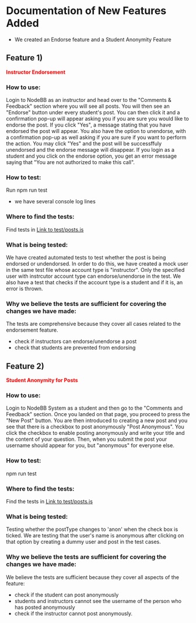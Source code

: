 # Documentation of New Features Added

- We created an Endorse feature and a Student Anonymity Feature

## Feature 1)

**<span style="color:red;">Instructor Endorsement</span>**

### How to use:

Login to NodeBB as an instructor and head over to the "Comments & Feedback" section where you will see all posts. You will then see an "Endorse" button under every student's post. You can then click it and a confirmation pop-up will appear asking you if you are sure you would like to endorse the post. If you click "Yes", a message stating that you have endorsed the post will appear. You also have the option to unendorse, with a confirmation pop-up as well asking if you are sure if you want to perform the action. You may click "Yes" and the post will be successffuly unendorsed and the endorse message will disappear. If you login as a student and you click on the endorse option, you get an error message saying that "You are not authorized to make this call".

### How to test:

Run npm run test

- we have several console log lines

### Where to find the tests:

Find tests in [Link to test/posts.js](test/posts.js)

### What is being tested:

We have created automated tests to test whether the post is being endorsed or undendorsed. In order to do this, we have created a mock user in the same test file whose account type is "instructor". Only the specified user with instrcutor account type can endorse/unendorse in the test. We also have a test that checks if the account type is a student and if it is, an error is thrown.

### Why we believe the tests are sufficient for covering the changes we have made:

The tests are comprehensive because they cover all cases related to the endorsement feature.

- check if instructors can endorse/unendorse a post
- check that students are prevented from endorsing

## Feature 2)

**<span style="color:red;">Student Anonymity for Posts</span>**

### How to use:

Login to NodeBB System as a student and then go to the "Comments and Feedback" section. Once you landed on that page, you proceed to press the "New Post" button. You are then introduced to creating a new post and you see that there is a checkbox to post anonymously "Post Anonymous". You click the checkbox to enable posting anonymously and write your title and the content of your question. Then, when you submit the post your username should appear for you, but "anonymous" for everyone else.

### How to test:

npm run test

### Where to find the tests:

Find the tests in [Link to test/posts.js](test/posts.js)

### What is being tested:

Testing whether the postType changes to 'anon' when the check box is ticked.
We are testing that the user's name is anonymous after clicking on that option by creating a dummy user and post in the test cases.

### Why we believe the tests are sufficient for covering the changes we have made:

We believe the tests are sufficient because they cover all aspects of the feature:

- check if the student can post anonymously
- students and instructors cannot see the username of the person who has posted anonymously
- check if the instructor cannot post anonymously.
